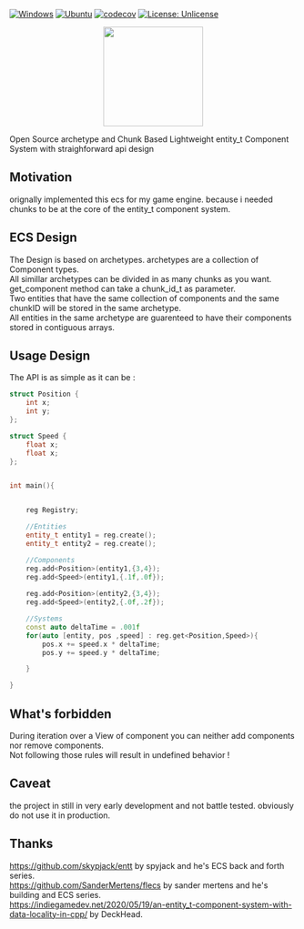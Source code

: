 [![Windows](https://github.com/FrancoisSestier/antity/actions/workflows/windows.yml/badge.svg)](https://github.com/FrancoisSestier/antity/actions/workflows/windows.yml) [![Ubuntu](https://github.com/FrancoisSestier/antity/actions/workflows/ubuntu.yml/badge.svg)](https://github.com/FrancoisSestier/antity/actions/workflows/ubuntu.yml) [![codecov](https://codecov.io/gh/FrancoisSestier/antity/branch/master/graph/badge.svg?token=ZPDP1TAO3Z)](https://codecov.io/gh/FrancoisSestier/antity) [![License: Unlicense](https://img.shields.io/badge/license-Unlicense-blue.svg)](http://unlicense.org/)

<p align="center">
  <img src="https://user-images.githubusercontent.com/17357315/119251805-ce998700-bba8-11eb-8150-f642ca16cab8.png" height="175" width="auto" />
</p>

Open Source archetype and Chunk Based Lightweight entity_t Component System with straighforward api design

## Motivation
orignally implemented this ecs for my game engine. because i needed chunks to be at the core of the entity_t component system.

## ECS Design
The Design is based on archetypes. archetypes are a collection of Component types.  
All simillar archetypes can be divided in as many chunks as you want. get_component method can take a chunk_id_t as parameter.  
Two entities that have the same collection of components and the same chunkID will be stored in the same archetype.  
All entities in the same archetype are guarenteed to have their components stored in contiguous arrays.  

## Usage Design 
The API is as simple as it can be :  

```c++
struct Position {
	int x;
	int y;
};

struct Speed {
	float x;
	float x;
};


int main(){


	reg Registry;

	//Entities
	entity_t entity1 = reg.create();
	entity_t entity2 = reg.create();

	//Components
	reg.add<Position>(entity1,{3,4});
	reg.add<Speed>(entity1,{.1f,.0f});
	
	reg.add<Position>(entity2,{3,4});
	reg.add<Speed>(entity2,{.0f,.2f});

	//Systems
	const auto deltaTime = .001f
	for(auto [entity, pos ,speed] : reg.get<Position,Speed>){
		pos.x += speed.x * deltaTime;		
		pos.y += speed.y * deltaTime;		

	}

}
```

## What's forbidden 
During iteration over a View of component you can neither add components nor remove components.  
Not following those rules will result in undefined behavior !  

## Caveat
the project in still in very early development and not battle tested. obviously do not use it in production.  

## Thanks
https://github.com/skypjack/entt by spyjack and he's ECS back and forth series.  
https://github.com/SanderMertens/flecs by sander mertens and he's building and ECS series.  
https://indiegamedev.net/2020/05/19/an-entity_t-component-system-with-data-locality-in-cpp/ by DeckHead.  
 
